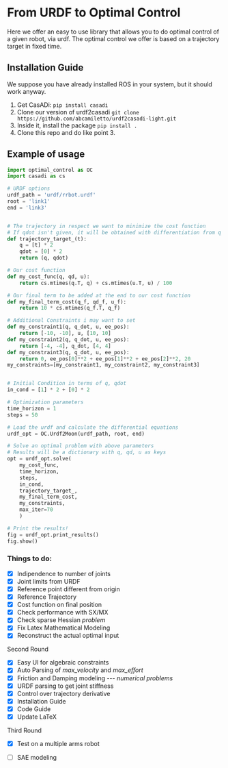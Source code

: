 # From URDF to Optimal Control
Here we offer an easy to use library that allows you to do optimal control of a given robot, via urdf.
The optimal control we offer is based on a trajectory target in fixed time.

## Installation Guide
We suppose you have already installed ROS in your system, but it should work anyway.
1. Get CasADi: `pip install casadi`
2. Clone our version of urdf2casadi `git clone https://github.com/abcamiletto/urdf2casadi-light.git`
3. Inside it, install the package `pip install .`
4. Clone this repo and do like point 3.

## Example of usage
```python
import optimal_control as OC
import casadi as cs

# URDF options
urdf_path = 'urdf/rrbot.urdf'
root = 'link1'
end = 'link3'


# The trajectory in respect we want to minimize the cost function
# If qdot isn't given, it will be obtained with differentiation from q
def trajectory_target_(t):
    q = [t] * 2
    qdot = [0] * 2
    return (q, qdot)

# Our cost function
def my_cost_func(q, qd, u):
    return cs.mtimes(q.T, q) + cs.mtimes(u.T, u) / 100

# Our final term to be added at the end to our cost function
def my_final_term_cost(q_f, qd_f, u_f):
    return 10 * cs.mtimes(q_f.T, q_f)

# Additional Constraints i may want to set
def my_constraint1(q, q_dot, u, ee_pos):
    return [-10, -10], u, [10, 10]
def my_constraint2(q, q_dot, u, ee_pos):
    return [-4, -4], q_dot, [4, 4]
def my_constraint3(q, q_dot, u, ee_pos):
    return 0, ee_pos[0]**2 + ee_pos[1]**2 + ee_pos[2]**2, 20
my_constraints=[my_constraint1, my_constraint2, my_constraint3]


# Initial Condition in terms of q, qdot
in_cond = [1] * 2 + [0] * 2

# Optimization parameters
time_horizon = 1
steps = 50

# Load the urdf and calculate the differential equations
urdf_opt = OC.Urdf2Moon(urdf_path, root, end)

# Solve an optimal problem with above parameters
# Results will be a dictionary with q, qd, u as keys
opt = urdf_opt.solve(
    my_cost_func,
    time_horizon,
    steps,
    in_cond,
    trajectory_target_,
    my_final_term_cost,
    my_constraints,
    max_iter=70
    )

# Print the results!
fig = urdf_opt.print_results()
fig.show()
```


### Things to do:

- [x] Indipendence to number of joints
- [x] Joint limits from URDF
- [x] Reference point different from origin
- [x] Reference Trajectory
- [x] Cost function on final position
- [x] Check performance with SX/MX
- [x] Check sparse Hessian *problem*
- [x] Fix Latex Mathematical Modeling
- [x] Reconstruct the actual optimal input

Second Round

- [x] Easy UI for algebraic constraints
- [x] Auto Parsing of *max_velocity* and *max_effort*
- [x] Friction and Damping modeling --- *numerical problems*
- [x] URDF parsing to get joint stiffness 
- [x] Control over trajectory derivative
- [x] Installation Guide
- [x] Code Guide 
- [x] Update LaTeX

Third Round

- [x] Test on a multiple arms robot
- [ ] SAE modeling

